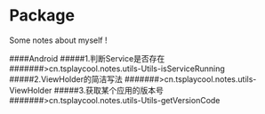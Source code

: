 # Package
Some notes about myself !

####Android
#####1.判断Service是否存在
#######>cn.tsplaycool.notes.utils-Utils-isServiceRunning
#####2.ViewHolder的简洁写法
#######>cn.tsplaycool.notes.utils-ViewHolder
#####3.获取某个应用的版本号
#######>cn.tsplaycool.notes.utils-Utils-getVersionCode
